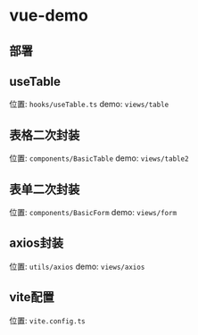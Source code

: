 # vue-demo

## 部署
## useTable
位置: `hooks/useTable.ts`
demo: `views/table`

## 表格二次封装
位置: `components/BasicTable`
demo: `views/table2`

## 表单二次封装
位置: `components/BasicForm`
demo: `views/form`

## axios封装
位置: `utils/axios`
demo: `views/axios`

## vite配置
位置: `vite.config.ts`